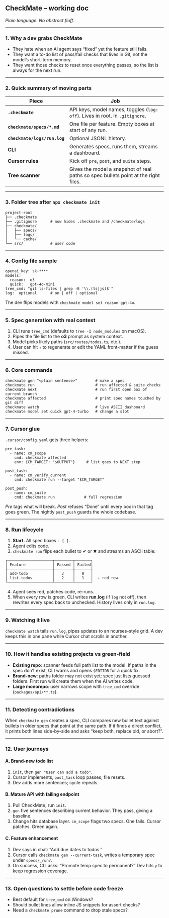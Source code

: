 ## CheckMate – working doc

*Plain language. No abstract fluff.*

---

### 1\. Why a dev grabs CheckMate

- They hate when an AI agent says “fixed” yet the feature still fails.
- They want a to-do list of pass/fail checks that lives in Git, not the model’s short-term memory.
- They want those checks to reset once everything passes, so the list is always for the next run.

---

### 2\. Quick summary of moving parts

| Piece | Job |
| --- | --- |
| **`.checkmate`** | API keys, model names, toggles (`log: off`). Lives in root. In `.gitignore`. |
| **`checkmate/specs/*.md`** | One file per feature. Empty boxes at start of any run. |
| **`checkmate/logs/run.log`** | Optional JSONL history. |
| **CLI** | Generates specs, runs them, streams a dashboard. |
| **Cursor rules** | Kick off `pre`, `post`, and `suite` steps. |
| **Tree scanner** | Gives the model a snapshot of real paths so spec bullets point at the right files. |

---

### 3\. Folder tree after `npx checkmate init`

```
project-root
├── .checkmate
├── .gitignore      # now hides .checkmate and /checkmate/logs
├── checkmate/
│   ├── specs/
│   ├── logs/
│   └── cache/
└── src/            # user code
```

---

### 4\. Config file sample

```
openai_key: sk-****
models:
  reason:  o3
  quick:   gpt-4o-mini
tree_cmd: "git ls-files | grep -E '\\.(ts|js)$'"
log:  optional      # on | off | optional
```

The dev flips models with `checkmate model set reason gpt-4o`.

---

### 5\. Spec generation with real context

1. CLI runs `tree_cmd` (defaults to `tree -I node_modules` on macOS).
2. Pipes the file list to the **o3** prompt as system context.
3. Model picks likely paths (`src/routes/todos.ts`, etc.).
4. User can hit `↑` to regenerate or edit the YAML front-matter if the guess missed.

---

### 6\. Core commands

```
checkmate gen "<plain sentence>"        # make a spec
checkmate run                           # run affected & suite checks
checkmate next                          # run first open box of current branch
checkmate affected                      # print spec names touched by git diff
checkmate watch                         # live ASCII dashboard
checkmate model set quick gpt-4-turbo   # change a slot
```

---

### 7\. Cursor glue

`.cursor/config.yaml` gets three helpers:

```
pre_task:
  - name: cm_scope
    cmd: checkmate affected
    env: {CM_TARGET: "$OUTPUT"}     # list goes to NEXT step

post_task:
  - name: cm_verify_current
    cmd: checkmate run --target "$CM_TARGET"

post_push:
  - name: cm_suite
    cmd: checkmate run             # full regression
```

*Pre* tags what will break. *Post* refuses “Done” until every box in that tag goes green. The nightly `post_push` guards the whole codebase.

---

### 8\. Run lifecycle

1. **Start.** All spec boxes `- [ ]`.
2. Agent edits code.
3. `checkmate run` flips each bullet to ✔ or ✖ and streams an ASCII table:
```
┌────────────────────┬────────┬───────┐
│ Feature            │ Passed │ Failed│
├────────────────────┼────────┼───────┤
│ add-todo           │   3    │   0   │
│ list-todos         │   2    │   1   │  ← red row
└────────────────────┴────────┴───────┘
```
4. Agent sees red, patches code, re-runs.
5. When every row is green, CLI writes **run.log** (if `log` not off), then rewrites every spec back to unchecked. History lives only in `run.log`.

---

### 9\. Watching it live

`checkmate watch` tails `run.log`, pipes updates to an ncurses-style grid. A dev keeps this in one pane while Cursor chat scrolls in another.

---

### 10\. How it handles existing projects vs green-field

- **Existing repo**: scanner feeds full path list to the model. If paths in the spec don’t exist, CLI warns and opens `$EDITOR` for a quick fix.
- **Brand-new**: paths folder may not exist yet; spec just lists guessed folders. First run will create them when the AI writes code.
- **Large monorepo**: user narrows scope with `tree_cmd` override (`packages/api/**.ts`).

---

### 11\. Detecting contradictions

When `checkmate gen` creates a spec, CLI compares new bullet text against bullets in older specs that point at the same path. If it finds a direct conflict, it prints both lines side-by-side and asks “keep both, replace old, or abort?”.

---

### 12\. User journeys

#### A. Brand-new todo list

1. `init`, then `gen "User can add a todo"`.
2. Cursor implements, `post_task` loop passes; file resets.
3. Dev adds more sentences; cycle repeats.

#### B. Mature API with failing endpoint

1. Pull CheckMate, run `init`.
2. `gen` five sentences describing current behavior. They pass, giving a baseline.
3. Change hits database layer. `cm_scope` flags two specs. One fails. Cursor patches. Green again.

#### C. Feature enhancement

1. Dev says in chat: “Add due dates to todos.”
2. Cursor calls `checkmate gen --current-task`, writes a temporary spec under `specs/_run/`.
3. On success, CLI asks: “Promote temp spec to permanent?” Dev hits `y` to keep regression coverage.

---

### 13\. Open questions to settle before code freeze

- Best default for `tree_cmd` on Windows?
- Should bullet lines allow inline JS snippets for assert checks?
- Need a `checkmate prune` command to drop stale specs?